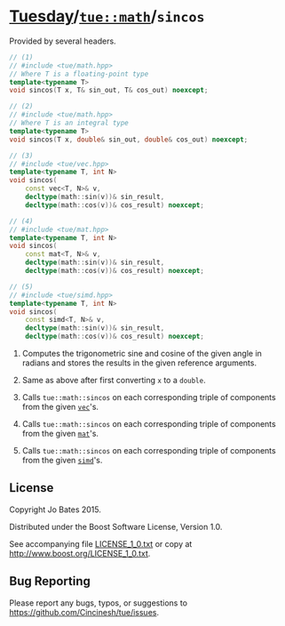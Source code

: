 [Tuesday](../../../README.md)/[`tue::math`](../../namespaces/tue/math.md)/`sincos`
==================================================================================
Provided by several headers.

```c++
// (1)
// #include <tue/math.hpp>
// Where T is a floating-point type
template<typename T>
void sincos(T x, T& sin_out, T& cos_out) noexcept;

// (2)
// #include <tue/math.hpp>
// Where T is an integral type
template<typename T>
void sincos(T x, double& sin_out, double& cos_out) noexcept;

// (3)
// #include <tue/vec.hpp>
template<typename T, int N>
void sincos(
    const vec<T, N>& v,
    decltype(math::sin(v))& sin_result,
    decltype(math::cos(v))& cos_result) noexcept;

// (4)
// #include <tue/mat.hpp>
template<typename T, int N>
void sincos(
    const mat<T, N>& v,
    decltype(math::sin(v))& sin_result,
    decltype(math::cos(v))& cos_result) noexcept;

// (5)
// #include <tue/simd.hpp>
template<typename T, int N>
void sincos(
    const simd<T, N>& v,
    decltype(math::sin(v))& sin_result,
    decltype(math::cos(v))& cos_result) noexcept;
```

1. Computes the trigonometric sine and cosine of the given angle in radians and
   stores the results in the given reference arguments.

2. Same as above after first converting `x` to a `double`.

3. Calls `tue::math::sincos` on each corresponding triple of components from the
   given [`vec`](../../headers/vec.md)'s.

4. Calls `tue::math::sincos` on each corresponding triple of components from the
   given [`mat`](../../headers/mat.md)'s.

5. Calls `tue::math::sincos` on each corresponding triple of components from the
   given [`simd`](../../headers/simd.md)'s.

License
-------
Copyright Jo Bates 2015.

Distributed under the Boost Software License, Version 1.0.

See accompanying file [LICENSE_1_0.txt](../../../LICENSE_1_0.txt) or copy at
http://www.boost.org/LICENSE_1_0.txt.

Bug Reporting
-------------
Please report any bugs, typos, or suggestions to
https://github.com/Cincinesh/tue/issues.
